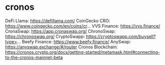 # cronos
DeFi Llama: https://defillama.com/
CoinGecko CRO: https://www.coingecko.com/en/coins/cr...
VVS Finance: https://vvs.finance/
CronaSwap: https://app.cronaswap.org/
ChronoSwap: https://chronoswap.org/
CryptoSwapp: https://cryptoswapp.com/buysell?type=...
Beefy Finance: https://www.beefy.finance/
AnySwap: https://anyswap.exchange/#/router
Cronos Blockchain: https://cronos.crypto.org/docs/getting-started/metamask.html#connecting-to-the-cronos-mainnet-beta
